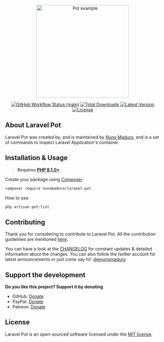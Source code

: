<p align="center">
    <img src="https://raw.githubusercontent.com/nunomaduro/laravel-pot/main/docs/example.png" alt="Pot example" height="300">
</p>

<p align="center">
    <a href="https://github.com/nunomaduro/laravel-pot/actions"><img alt="GitHub Workflow Status (main)" src="https://img.shields.io/github/workflow/status/nunomaduro/laravel-pot/Tests/main"></a>
    <a href="https://packagist.org/packages/nunomaduro/laravel-pot"><img alt="Total Downloads" src="https://img.shields.io/packagist/dt/nunomaduro/laravel-pot"></a>
    <a href="https://packagist.org/packages/nunomaduro/laravel-pot"><img alt="Latest Version" src="https://img.shields.io/packagist/v/nunomaduro/laravel-pot"></a>
    <a href="https://packagist.org/packages/nunomaduro/laravel-pot"><img alt="License" src="https://img.shields.io/packagist/l/nunomaduro/laravel-pot"></a>
</p>

## About Laravel Pot

Laravel Pot was created by, and is maintained by [Nuno Maduro](https://github.com/nunomaduro), and is a set of commands to inspect Laravel Application's container.

## Installation & Usage

> **Requires [PHP 8.1.0+](https://php.net/releases/)**

Create your package using [Composer](https://getcomposer.org):

```bash
composer require nunomaduro/laravel-pot
```

How to use:

```bash
php artisan pot:list
```

## Contributing

Thank you for considering to contribute to Laravel Pot. All the contribution guidelines are mentioned [here](CONTRIBUTING.md).

You can have a look at the [CHANGELOG](CHANGELOG.md) for constant updates & detailed information about the changes. You can also follow the twitter account for latest announcements or just come say hi!: [@enunomaduro](https://twitter.com/enunomaduro)

## Support the development
**Do you like this project? Support it by donating**

- GitHub: [Donate](https://github.com/sponsors/nunomaduro)
- PayPal: [Donate](https://www.paypal.com/cgi-bin/webscr?cmd=_s-xclick&hosted_button_id=66BYDWAT92N6L)
- Patreon: [Donate](https://www.patreon.com/nunomaduro)

## License

Laravel Pot is an open-sourced software licensed under the [MIT license](LICENSE.md).
